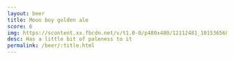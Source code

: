 ```yaml
---
layout: beer
title: Moon boy golden ale
score: 6
img: https://scontent.xx.fbcdn.net/v/t1.0-0/p480x480/12112481_10153656864773745_7414480192728397600_n.jpg?oh=de29c7cbe8a7d34bba5ab38ecff6aec3&oe=59160F45
desc: Has a little bit of paleness to it
permalink: /beer/:title.html
---
```

